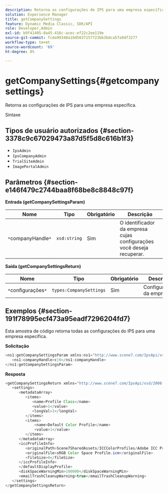 ```yaml
---
description: Retorna as configurações de IPS para uma empresa específica.
solution: Experience Manager
title: getCompanySettings
feature: Dynamic Media Classic, SDK/API
role: Developer,Admin
exl-id: b9f41405-8a45-416c-acec-ef22c2ee119e
source-git-commit: fcda99340a18d5037157723bb3bdca5fa9df3277
workflow-type: tm+mt
source-wordcount: '69'
ht-degree: 0%

---
```


# getCompanySettings{#getcompanysettings}

Retorna as configurações de IPS para uma empresa específica.

Sintaxe

## Tipos de usuário autorizados {#section-3378c9c67029473a87d5f5d8c616b1f3}

* `IpsAdmin`
* `IpsCompanyAdmin`
* `TrialSiteAdmin`
* `ImagePortalAdmin`

## Parâmetros {#section-e146f479c2744baa8f68be8c8848c97f}

**Entrada (getCompanySettingsParam)**

| Nome | Tipo | Obrigatório | Descrição |
|---|---|---|---|
| `*`companyHandle`*` | `xsd:string` | Sim | O identificador da empresa cujas configurações você deseja recuperar. |

**Saída (getCompanySettingsReturn)**

| Nome | Tipo | Obrigatório | Descrição |
|---|---|---|---|
| `*`configurações`*` | `types:CompanySettings` | Sim | Configurações da empresa. |

## Exemplos {#section-191f78995ecf473a95eadf7296204fd7}

Esta amostra de código retorna todas as configurações do IPS para uma empresa específica.

**Solicitação**

```java
<ns1:getCompanySettingsParam xmlns:ns1="http://www.scene7.com/IpsApi/xsd/2008-01-15">
   <ns1:companyHandle>c|6</ns1:companyHandle>
</ns1:getCompanySettingsParam>
```

**Resposta**

```java
<getCompanySettingsReturn xmlns="http://www.scene7.com/IpsApi/xsd/2008-01-15">
   <settings>
      <metadataArray>
         <items>
            <name>Profile Class</name>
            <value>1</value>
            <longVal>1</longVal>
         </items>
         <items>
             <name>Default Color Profile</name>
             <value>1</value>
         </items>
      </metadataArray>
      <iccProfileInfo>
         <originalPath>Scene7SharedAssets/ICCColorProfiles/Adobe ICC Profiles/RGB Profiles/</originalPath>
         <originalFile>sRGB Color Space Profile.icm</originalFile>
         <fileSize>0</fileSize>
      </iccProfileInfo>
      </defaultDisplayProfile>
      <diskSpaceWarningMin>100000</diskSpaceWarningMin>
      <emailTrashCleanupWarning>true</emailTrashCleanupWarning>
   </settings>
</getCompanySettingsReturn>
```
